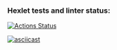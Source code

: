 ### Hexlet tests and linter status:
[![Actions Status](https://github.com/LHTHC/frontend-project-lvl2/workflows/hexlet-check/badge.svg)](https://github.com/LHTHC/frontend-project-lvl2/actions)

[![asciicast](https://asciinema.org/a/NwFByTDxw02mymJ0mhqYyJGI5.svg)](https://asciinema.org/a/NwFByTDxw02mymJ0mhqYyJGI5)